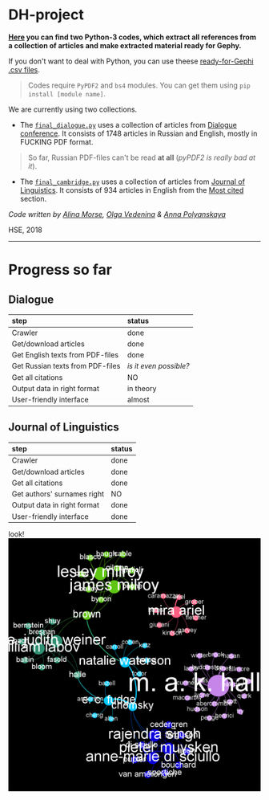 # DH-project
**[Here](/codes) you can find two Python-3 codes, which extract all references from a collection of articles and make extracted material ready for Gephy.**

If you don't want to deal with Python, you can use theese [ready-for-Gephi .csv files](/output).

> Codes require `PyPDF2` and `bs4` modules.
> You can get them using `pip install [module name]`.

We are currently using two collections.

* The [`final_dialogue.py`](/codes/final_dialogue.py)
uses a collection of articles from [Dialogue conference](http://www.dialog-21.ru/).
It consists of 1748 articles in Russian and English, mostly in FUCKING PDF format.

> So far, Russian PDF-files can't be read **at all** (*pyPDF2 is really bad at it*).

* The [`final_cambridge.py`](/codes/final_cambridge.py)
uses a collection of articles from [Journal of Linguistics](https://www.cambridge.org/core/journals/journal-of-linguistics).
It consists of 934 articles in English from the [Most cited](https://www.cambridge.org/core/journals/journal-of-linguistics/most-cited) section.

*Code written by [Alina Morse](), [Olga Vedenina]() & [Anna Polyanskaya](vk.com/aglade)*


HSE, 2018

***

# Progress so far

## Dialogue

step|status
:---|:---
Crawler| done
Get/download articles| done
Get English texts from PDF-files| done
Get Russian texts from PDF-files| *is it even possible?*
Get all citations| NO
Output data in right format|in theory
User-friendly interface| almost

## Journal of Linguistics

step|status
:---|:---
Crawler| done
Get/download articles| done
Get all citations| done
Get authors' surnames right|NO
Output data in right format| done
User-friendly interface| done

look!
![](/images/first_try.png)
